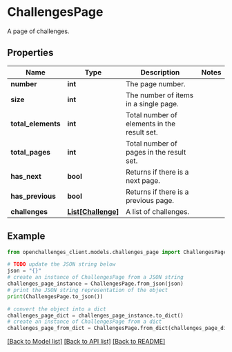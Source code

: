 # ChallengesPage

A page of challenges.

## Properties

| Name               | Type                                | Description                                 | Notes |
| ------------------ | ----------------------------------- | ------------------------------------------- | ----- |
| **number**         | **int**                             | The page number.                            |
| **size**           | **int**                             | The number of items in a single page.       |
| **total_elements** | **int**                             | Total number of elements in the result set. |
| **total_pages**    | **int**                             | Total number of pages in the result set.    |
| **has_next**       | **bool**                            | Returns if there is a next page.            |
| **has_previous**   | **bool**                            | Returns if there is a previous page.        |
| **challenges**     | [**List[Challenge]**](Challenge.md) | A list of challenges.                       |

## Example

```python
from openchallenges_client.models.challenges_page import ChallengesPage

# TODO update the JSON string below
json = "{}"
# create an instance of ChallengesPage from a JSON string
challenges_page_instance = ChallengesPage.from_json(json)
# print the JSON string representation of the object
print(ChallengesPage.to_json())

# convert the object into a dict
challenges_page_dict = challenges_page_instance.to_dict()
# create an instance of ChallengesPage from a dict
challenges_page_from_dict = ChallengesPage.from_dict(challenges_page_dict)
```

[[Back to Model list]](../README.md#documentation-for-models) [[Back to API list]](../README.md#documentation-for-api-endpoints) [[Back to README]](../README.md)
